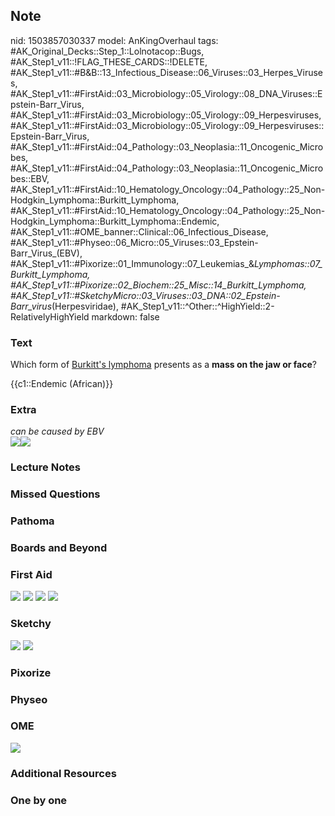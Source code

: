 ## Note
nid: 1503857030337
model: AnKingOverhaul
tags: #AK_Original_Decks::Step_1::Lolnotacop::Bugs, #AK_Step1_v11::!FLAG_THESE_CARDS::!DELETE, #AK_Step1_v11::#B&B::13_Infectious_Disease::06_Viruses::03_Herpes_Viruses, #AK_Step1_v11::#FirstAid::03_Microbiology::05_Virology::08_DNA_Viruses::Epstein-Barr_Virus, #AK_Step1_v11::#FirstAid::03_Microbiology::05_Virology::09_Herpesviruses, #AK_Step1_v11::#FirstAid::03_Microbiology::05_Virology::09_Herpesviruses::Epstein-Barr_Virus, #AK_Step1_v11::#FirstAid::04_Pathology::03_Neoplasia::11_Oncogenic_Microbes, #AK_Step1_v11::#FirstAid::04_Pathology::03_Neoplasia::11_Oncogenic_Microbes::EBV, #AK_Step1_v11::#FirstAid::10_Hematology_Oncology::04_Pathology::25_Non-Hodgkin_Lymphoma::Burkitt_Lymphoma, #AK_Step1_v11::#FirstAid::10_Hematology_Oncology::04_Pathology::25_Non-Hodgkin_Lymphoma::Burkitt_Lymphoma::Endemic, #AK_Step1_v11::#OME_banner::Clinical::06_Infectious_Disease, #AK_Step1_v11::#Physeo::06_Micro::05_Viruses::03_Epstein-Barr_Virus_(EBV), #AK_Step1_v11::#Pixorize::01_Immunology::07_Leukemias_&_Lymphomas::07_Burkitt_Lymphoma, #AK_Step1_v11::#Pixorize::02_Biochem::25_Misc::14_Burkitt_Lymphoma, #AK_Step1_v11::#SketchyMicro::03_Viruses::03_DNA::02_Epstein-Barr_virus_(Herpesviridae), #AK_Step1_v11::^Other::^HighYield::2-RelativelyHighYield
markdown: false

### Text
Which form of <u>Burkitt's lymphoma</u> presents as a <b>mass on
the jaw or face</b>?
<div>
  {{c1::Endemic (African)}}
</div>

### Extra
<div>
  <i>can be caused by EBV</i>
</div><i><img src="paste-10342281249122.jpg"><img src=
"paste-10677288698021.jpg"></i>

### Lecture Notes


### Missed Questions


### Pathoma


### Boards and Beyond


### First Aid
<img src="tmppxfl71dz.png"> <img src="tmpkaxzpnl4.png"> <img src=
"tmpwint4jbo.png"> <img src="tmplj0cngin.png">

### Sketchy
<img src="paste-152750511882243.jpg" class="resizer"> <img src=
"paste-577e77b6fbdbe07cbdfc44ca92c9b2a22b6c03bd.png" class=
"resizer">

### Pixorize


### Physeo


### OME
<div class="ome-widget">
  <a href=
  "https://onlinemeded.org/spa/infectious-disease?ref=anki"><img src="_OME_AnkiFlashcards_Topic_6.png"></a>
</div>

### Additional Resources


### One by one


